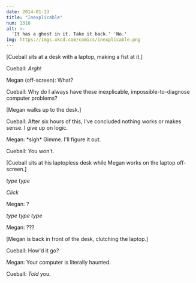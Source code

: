 ```yaml
---
date: 2014-01-13
title: "Inexplicable"
num: 1316
alt: >-
  'It has a ghost in it. Take it back.' 'No.'
img: https://imgs.xkcd.com/comics/inexplicable.png
---
```

[Cueball sits at a desk with a laptop, making a fist at it.]

Cueball: *Argh!*

Megan (off-screen): What?

Cueball: Why do I always have these inexplicable, impossible-to-diagnose computer problems?

[Megan walks up to the desk.]

Cueball: After six hours of this, I've concluded nothing works or makes sense. I give up on logic.

Megan: \*sigh\* Gimme. I'll figure it out.

Cueball: You won't.

[Cueball sits at his laptopless desk while Megan works on the laptop off-screen.]

*type type*

*Click*

Megan: ?

*type type type*

Megan: ???

[Megan is back in front of the desk, clutching the laptop.]

Cueball: How'd it go?

Megan: Your computer is literally haunted.

Cueball: *Told* you.